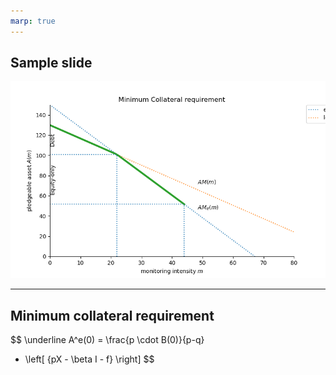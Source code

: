 ```yaml
---
marp: true
---
```


## Sample slide

![](notebooks/figs/Am.png)

---
## Minimum collateral requirement

$$
\underline A^e(0) = \frac{p \cdot B(0)}{p-q} 
 - \left[ {pX - \beta I -  f} \right]
$$
